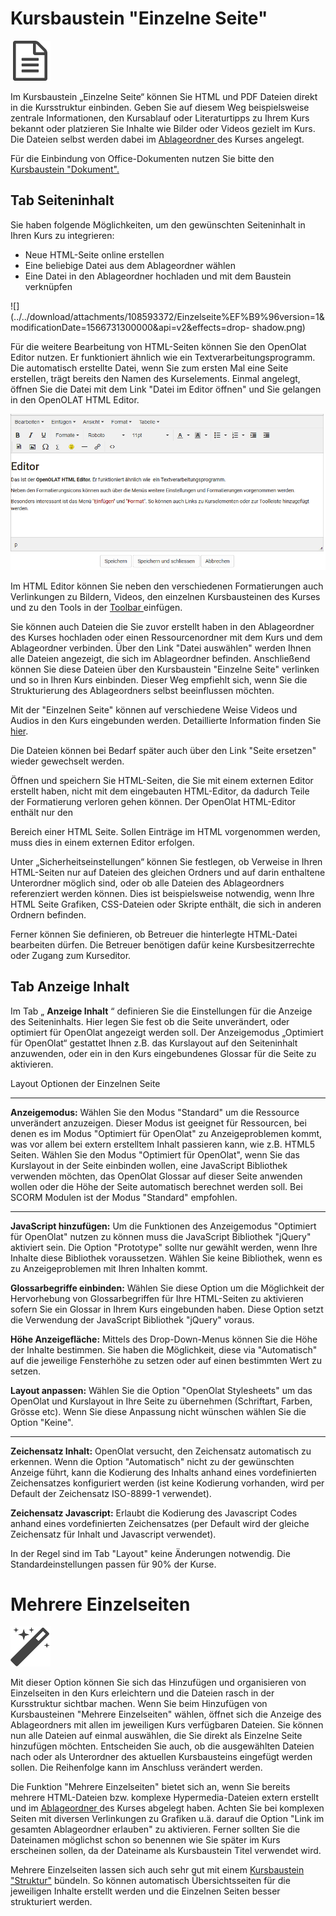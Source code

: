 # Kursbaustein "Einzelne Seite"

![](assets/single_page.png)

Im Kursbaustein „Einzelne Seite“ können Sie HTML und PDF Dateien direkt in die
Kursstruktur einbinden. Geben Sie auf diesem Weg beispielsweise zentrale
Informationen, den Kursablauf oder Literaturtipps zu Ihrem Kurs bekannt oder
platzieren Sie Inhalte wie Bilder oder Videos gezielt im Kurs. Die Dateien
selbst werden dabei im [Ablageordner ](../course_operation/Storage_folder.de.md)des Kurses angelegt.

  

Für die Einbindung von Office-Dokumenten nutzen Sie bitte den [Kursbaustein
"Dokument".](Wissensvermittlung.html)

## Tab Seiteninhalt

Sie haben folgende Möglichkeiten, um den gewünschten Seiteninhalt in Ihren
Kurs zu integrieren:

  * Neue HTML-Seite online erstellen
  * Eine beliebige Datei aus dem Ablageordner wählen
  * Eine Datei in den Ablageordner hochladen und mit dem Baustein verknüpfen

![](../../download/attachments/108593372/Einzelseite%EF%B9%96version=1&modificationDate=1566731300000&api=v2&effects=drop-
shadow.png)

Für die weitere Bearbeitung von HTML-Seiten können Sie den OpenOlat Editor
nutzen. Er funktioniert ähnlich wie ein Textverarbeitungsprogramm. Die
automatisch erstellte Datei, wenn Sie zum ersten Mal eine Seite erstellen,
trägt bereits den Namen des Kurselements. Einmal angelegt, öffnen Sie die
Datei mit dem Link "Datei im Editor öffnen" und Sie gelangen in den OpenOLAT
HTML Editor.

![](assets/html_editor.png)

Im HTML Editor können Sie neben den verschiedenen Formatierungen auch
Verlinkungen zu Bildern, Videos, den einzelnen Kursbausteinen des Kurses und
zu den Tools in der [Toolbar
](Einsatz+weiterer+Kursfunktionen+der+Toolbar.html)einfügen.

Sie können auch Dateien die Sie zuvor erstellt haben in den Ablageordner des
Kurses hochladen oder einen Ressourcenordner mit dem Kurs und dem Ablageordner
verbinden. Über den Link "Datei auswählen" werden Ihnen alle Dateien
angezeigt, die sich im Ablageordner befinden. Anschließend können Sie diese
Dateien über den Kursbaustein "Einzelne Seite" verlinken und so in Ihren Kurs
einbinden. Dieser Weg empfiehlt sich, wenn Sie die Strukturierung des
Ablageordners selbst beeinflussen möchten.

Mit der "Einzelnen Seite" können auf verschiedene Weise Videos und Audios in
den Kurs eingebunden werden. Detaillierte Information finden Sie
[hier](../../pages/viewpage.action%EF%B9%96pageId=108593630.html).

Die Dateien können bei Bedarf später auch über den Link "Seite ersetzen"
wieder gewechselt werden.

  

Öffnen und speichern Sie HTML-Seiten, die Sie mit einem externen Editor
erstellt haben, nicht mit dem eingebauten HTML-Editor, da dadurch Teile der
Formatierung verloren gehen können. Der OpenOlat HTML-Editor enthält nur den
<body> Bereich einer HTML Seite. Sollen Einträge im HTML <head> vorgenommen
werden, muss dies in einem externen Editor erfolgen.

Unter „Sicherheitseinstellungen“ können Sie festlegen, ob Verweise in Ihren
HTML-Seiten nur auf Dateien des gleichen Ordners und auf darin enthaltene
Unterordner möglich sind, oder ob alle Dateien des Ablageordners referenziert
werden können. Dies ist beispielsweise notwendig, wenn Ihre HTML Seite
Grafiken, CSS-Dateien oder Skripte enthält, die sich in anderen Ordnern
befinden.

Ferner können Sie definieren, ob Betreuer die hinterlegte HTML-Datei
bearbeiten dürfen. Die Betreuer benötigen dafür keine Kursbesitzerrechte oder
Zugang zum Kurseditor.

## Tab Anzeige Inhalt

Im Tab „ **Anzeige Inhalt** “ definieren Sie die Einstellungen für die Anzeige
des Seiteninhalts. Hier legen Sie fest ob die Seite unverändert, oder
optimiert für OpenOlat angezeigt werden soll. Der Anzeigemodus „Optimiert für
OpenOlat“ gestattet Ihnen z.B. das Kurslayout auf den Seiteninhalt anzuwenden,
oder ein in den Kurs eingebundenes Glossar für die Seite zu aktivieren.

  

 Layout Optionen der Einzelnen Seite

* * *

 **Anzeigemodus:** Wählen Sie den Modus "Standard" um die Ressource
unverändert anzuzeigen. Dieser Modus ist geeignet für Ressourcen, bei denen es
im Modus "Optimiert für OpenOlat" zu Anzeigeproblemen kommt, was vor allem bei
extern erstelltem Inhalt passieren kann, wie z.B. HTML5 Seiten. Wählen Sie den
Modus "Optimiert für OpenOlat", wenn Sie das Kurslayout in der Seite einbinden
wollen, eine JavaScript Bibliothek verwenden möchten, das OpenOlat Glossar auf
dieser Seite anwenden wollen oder die Höhe der Seite automatisch berechnet
werden soll. Bei SCORM Modulen ist der Modus "Standard" empfohlen.

* * *

 **JavaScript hinzufügen:** Um die Funktionen des Anzeigemodus "Optimiert für
OpenOlat" nutzen zu können muss die JavaScript Bibliothek "jQuery" aktiviert
sein. Die Option "Prototype" sollte nur gewählt werden, wenn Ihre Inhalte
diese Bibliothek voraussetzen. Wählen Sie keine Bibliothek, wenn es zu
Anzeigeproblemen mit Ihren Inhalten kommt.

 **Glossarbegriffe einbinden:** Wählen Sie diese Option um die Möglichkeit der
Hervorhebung von Glossarbegriffen für Ihre HTML-Seiten zu aktivieren sofern
Sie ein Glossar in Ihrem Kurs eingebunden haben. Diese Option setzt die
Verwendung der JavaScript Bibliothek "jQuery" voraus.

 **Höhe Anzeigefläche:** Mittels des Drop-Down-Menus können Sie die Höhe der
Inhalte bestimmen. Sie haben die Möglichkeit, diese via "Automatisch" auf die
jeweilige Fensterhöhe zu setzen oder auf einen bestimmten Wert zu setzen.

 **Layout anpassen:** Wählen Sie die Option "OpenOlat Stylesheets" um das
OpenOlat und Kurslayout in Ihre Seite zu übernehmen (Schriftart, Farben,
Grösse etc). Wenn Sie diese Anpassung nicht wünschen wählen Sie die Option
"Keine".

* * *

 **Zeichensatz Inhalt:** OpenOlat versucht, den Zeichensatz automatisch zu
erkennen. Wenn die Option "Automatisch" nicht zu der gewünschten Anzeige
führt, kann die Kodierung des Inhalts anhand eines vordefinierten
Zeichensatzes konfiguriert werden (ist keine Kodierung vorhanden, wird per
Default der Zeichensatz ISO-8899-1 verwendet).

 **Zeichensatz Javascript:** Erlaubt die Kodierung des Javascript Codes anhand
eines vordefinierten Zeichensatzes (per Default wird der gleiche Zeichensatz
für Inhalt und Javascript verwendet).

In der Regel sind im Tab "Layout" keine Änderungen notwendig. Die
Standardeinstellungen passen für 90% der Kurse.

#  Mehrere Einzelseiten

![](assets/wizard_434343_64.png)

Mit dieser Option können Sie sich das Hinzufügen und organisieren von
Einzelseiten in den Kurs erleichtern und die Dateien rasch in der Kursstruktur
sichtbar machen. Wenn Sie beim Hinzufügen von Kursbausteinen "Mehrere
Einzelseiten" wählen, öffnet sich die Anzeige des Ablageordners mit allen im
jeweiligen Kurs verfügbaren Dateien. Sie können nun alle Dateien auf einmal
auswählen, die Sie direkt als Einzelne Seite hinzufügen möchten. Entscheiden
Sie auch, ob die ausgewählten Dateien nach oder als Unterordner des aktuellen
Kursbausteins eingefügt werden sollen. Die Reihenfolge kann im Anschluss
verändert werden.

Die Funktion "Mehrere Einzelseiten" bietet sich an, wenn Sie bereits mehrere
HTML-Dateien bzw. komplexe Hypermedia-Dateien extern erstellt und im
[Ablageordner ](Ablageordner.html)des Kurses abgelegt haben. Achten Sie bei
komplexen Seiten mit diversen Verlinkungen zu Grafiken u.ä. darauf die Option
"Link im gesamten Ablageordner erlauben" zu aktivieren. Ferner sollten Sie die
Dateinamen möglichst schon so benennen wie Sie später im Kurs erscheinen
sollen, da der Dateiname als Kursbaustein Titel verwendet wird.

Mehrere Einzelseiten lassen sich auch sehr gut mit einem [Kursbaustein
"Struktur"](../../pages/viewpage.action%EF%B9%96pageId=108593217.html)
bündeln. So können automatisch Übersichtsseiten für die jeweiligen Inhalte
erstellt werden und die Einzelnen Seiten besser strukturiert werden.

  

  

